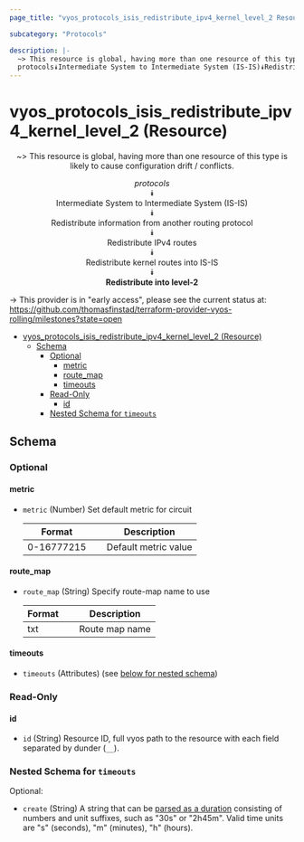 ```yaml
---
page_title: "vyos_protocols_isis_redistribute_ipv4_kernel_level_2 Resource - vyos"

subcategory: "Protocols"

description: |-
  ~> This resource is global, having more than one resource of this type is likely to cause configuration drift / conflicts.
  protocols⯯Intermediate System to Intermediate System (IS-IS)⯯Redistribute information from another routing protocol⯯Redistribute IPv4 routes⯯Redistribute kernel routes into IS-IS⯯Redistribute into level-2
---
```


# vyos_protocols_isis_redistribute_ipv4_kernel_level_2 (Resource)
<center>

~> This resource is global, having more than one resource of this type is likely to cause configuration drift / conflicts.

*protocols*  
⯯  
Intermediate System to Intermediate System (IS-IS)  
⯯  
Redistribute information from another routing protocol  
⯯  
Redistribute IPv4 routes  
⯯  
Redistribute kernel routes into IS-IS  
⯯  
**Redistribute into level-2**


</center>

-> This provider is in "early access", please see the current status at: https://github.com/thomasfinstad/terraform-provider-vyos-rolling/milestones?state=open

<!--TOC-->

- [vyos_protocols_isis_redistribute_ipv4_kernel_level_2 (Resource)](#vyos_protocols_isis_redistribute_ipv4_kernel_level_2-resource)
  - [Schema](#schema)
    - [Optional](#optional)
      - [metric](#metric)
      - [route_map](#route_map)
      - [timeouts](#timeouts)
    - [Read-Only](#read-only)
      - [id](#id)
    - [Nested Schema for `timeouts`](#nested-schema-for-timeouts)

<!--TOC-->

<!-- schema generated by tfplugindocs -->
## Schema

### Optional

#### metric
- `metric` (Number) Set default metric for circuit

    |  Format      &emsp;|  Description           |
    |--------------|------------------------|
    |  0-16777215  &emsp;|  Default metric value  |
#### route_map
- `route_map` (String) Specify route-map name to use

    |  Format  &emsp;|  Description     |
    |----------|------------------|
    |  txt     &emsp;|  Route map name  |
#### timeouts
- `timeouts` (Attributes) (see [below for nested schema](#nestedatt--timeouts))

### Read-Only

#### id
- `id` (String) Resource ID, full vyos path to the resource with each field separated by dunder (`__`).

<a id="nestedatt--timeouts"></a>
### Nested Schema for `timeouts`

Optional:

- `create` (String) A string that can be [parsed as a duration](https://pkg.go.dev/time#ParseDuration) consisting of numbers and unit suffixes, such as &#34;30s&#34; or &#34;2h45m&#34;. Valid time units are &#34;s&#34; (seconds), &#34;m&#34; (minutes), &#34;h&#34; (hours).
